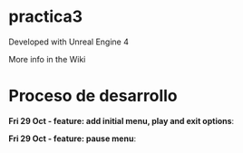 # practica3

Developed with Unreal Engine 4

More info in the Wiki

# Proceso de desarrollo
 
**Fri 29 Oct - feature: add initial menu, play and exit options**: 

**Fri 29 Oct - feature: pause menu**: 
